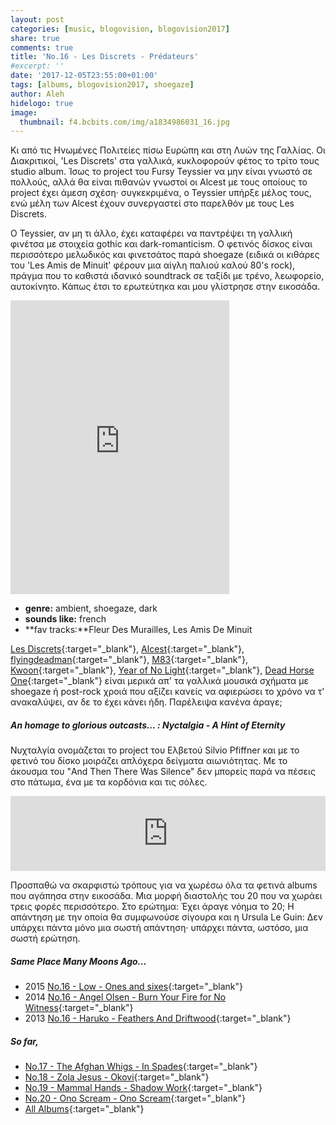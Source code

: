 ```yaml
---
layout: post
categories: [music, blogovision, blogovision2017]
share: true
comments: true
title: 'No.16 - Les Discrets - Prédateurs'
#excerpt: ''
date: '2017-12-05T23:55:00+01:00'
tags: [albums, blogovision2017, shoegaze]
author: Aleh
hidelogo: true
image:
  thumbnail: f4.bcbits.com/img/a1834986031_16.jpg
---
```

Κι από τις Ηνωμένες Πολιτείες πίσω Ευρώπη και στη Λυών της Γαλλίας. Οι Διακριτικοί, 'Les Discrets' στα γαλλικά, κυκλοφορούν φέτος το τρίτο τους studio album. Ίσως το project του Fursy Teyssier να μην είναι γνωστό σε πολλούς, αλλά θα είναι πιθανών γνωστοί οι Alcest με τους οποίους το project έχει άμεση σχέση· συγκεκριμένα, ο Teyssier υπήρξε μέλος τους, ενώ μέλη των Alcest έχουν συνεργαστεί στο παρελθόν με τους Les Discrets.

O Teyssier, αν μη τι άλλο, έχει καταφέρει να παντρέψει τη γαλλική φινέτσα με στοιχεία gothic και dark-romanticism. Ο φετινός δίσκος είναι περισσότερο μελωδικός και φινετσάτος παρά shoegaze (ειδικά οι κιθάρες του 'Les Amis de Minuit' φέρουν μια αίγλη παλιού καλού 80's rock), πράγμα που το καθιστά ιδανικό soundtrack σε ταξίδι με τρένο, λεωφορείο, αυτοκίνητο. Κάπως έτσι το ερωτεύτηκα και μου γλίστρησε στην εικοσάδα.

<iframe style="border: 0; width: 350px; height: 470px;" src="https://bandcamp.com/EmbeddedPlayer/album=1442114795/size=large/bgcol=ffffff/linkcol=0687f5/tracklist=false/track=825243100/transparent=true/" seamless><a href="http://les-discrets.bandcamp.com/album/pr-dateurs">Prédateurs by Les Discrets</a></iframe>

* **genre:** ambient, shoegaze, dark 
* **sounds like:** french
* **fav tracks:**Fleur Des Murailles, Les Amis De Minuit

[Les Discrets](https://les-discrets.bandcamp.com){:target="_blank"}, [Alcest](https://alcest.bandcamp.com/){:target="_blank"}, [flyingdeadman](https://flyingdeadman.bandcamp.com){:target="_blank"}, [M83](https://soundcloud.com/m83){:target="_blank"}, [Kwoon](https://soundcloud.com/kwoon-music){:target="_blank"}, [Year of No Light](https://yearofnolight.bandcamp.com/){:target="_blank"}, [Dead Horse One](https://requiempouruntwister.bandcamp.com/album/season-of-mist){:target="_blank"} 
είναι μερικά απ' τα γαλλικά μουσικά σχήματα με shoegaze ή post-rock χροιά που αξίζει κανείς να αφιερώσει το χρόνο να τ' ανακαλύψει, αν δε το έχει κάνει ήδη. Παρέλειψα κανένα άραγε;

<div class="text-divider"></div>

##### <i class="fa fa-hand-o-right"></i> An homage to glorious outcasts... : Nyctalgia - A Hint of Eternity

Νυχταλγία ονομάζεται το project του Ελβετού Silvio Pfiffner και με το φετινό του δίσκο μοιράζει απλόχερα δείγματα αιωνιότητας. Με το άκουσμα του "And Then There Was Silence" δεν μπορείς παρά να πέσεις στο πάτωμα, ένα με τα κορδόνια και τις σόλες.

<iframe style="border: 0; width: 100%; height: 120px;" src="https://bandcamp.com/EmbeddedPlayer/album=1814279196/size=large/bgcol=ffffff/linkcol=0687f5/tracklist=false/artwork=small/track=2935828839/transparent=true/" seamless><a href="http://nyctalgia.bandcamp.com/album/a-hint-of-eternity">A Hint of Eternity by Nyctalgia</a></iframe>

Προσπαθώ να σκαρφιστώ τρόπους για να χωρέσω όλα τα φετινά albums που αγάπησα στην εικοσάδα. Μια μορφή διαστολής του 20 που να χωράει τρεις φορές περισσότερο.
Στο ερώτημα: Έχει άραγε νόημα το 20; Η απάντηση με την οποία θα συμφωνούσε σίγουρα και η Ursula Le Guin: Δεν υπάρχει πάντα μόνο μια σωστή απάντηση· υπάρχει πάντα, ωστόσο, μια σωστή ερώτηση.

##### <i class="fa fa-hand-o-right"></i> Same Place Many Moons Ago...

* 2015 [No.16 - Low - Ones and sixes](/music/blogovision/blogovision2015/blogovision2015-no16/){:target="_blank"}
* 2014 [No.16 - Angel Olsen - Burn Your Fire for No Witness](/music/blogovision/blogovision2014/blogovision2014-no16/){:target="_blank"}
* 2013 [No.16 - Haruko - Feathers And Driftwood](/music/blogovision/blogovision2013/blogovision2013-no16/){:target="_blank"}

##### <i class="fa fa-hand-o-right"></i> So far,

* [No.17 - The Afghan Whigs - In Spades](/music/blogovision/blogovision2017/no17/){:target="_blank"}
* [No.18 - Zola Jesus - Okovi](/music/blogovision/blogovision2017/no18/){:target="_blank"}
* [No.19 - Mammal Hands - Shadow Work](/music/blogovision/blogovision2017/no19/){:target="_blank"}
* [No.20 - Ono Scream - Ono Scream](/music/blogovision/blogovision2017/no20/){:target="_blank"}
* [All Albums](/music/new-albums-2017/){:target="_blank"}